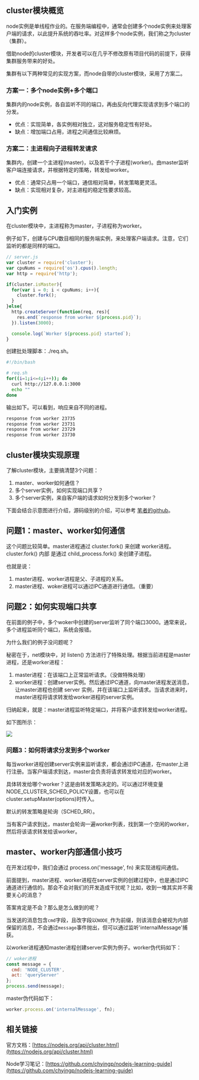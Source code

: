 ## cluster模块概览

node实例是单线程作业的。在服务端编程中，通常会创建多个node实例来处理客户端的请求，以此提升系统的吞吐率。对这样多个node实例，我们称之为cluster（集群）。

借助node的cluster模块，开发者可以在几乎不修改原有项目代码的前提下，获得集群服务带来的好处。

集群有以下两种常见的实现方案，而node自带的cluster模块，采用了方案二。

### 方案一：多个node实例+多个端口

集群内的node实例，各自监听不同的端口，再由反向代理实现请求到多个端口的分发。

* 优点：实现简单，各实例相对独立，这对服务稳定性有好处。
* 缺点：增加端口占用，进程之间通信比较麻烦。

### 方案二：主进程向子进程转发请求

集群内，创建一个主进程(master)，以及若干个子进程(worker)。由master监听客户端连接请求，并根据特定的策略，转发给worker。

* 优点：通常只占用一个端口，通信相对简单，转发策略更灵活。
* 缺点：实现相对复杂，对主进程的稳定性要求较高。

## 入门实例

在cluster模块中，主进程称为master，子进程称为worker。

例子如下，创建与CPU数目相同的服务端实例，来处理客户端请求。注意，它们监听的都是同样的端口。

```js
// server.js
var cluster = require('cluster');
var cpuNums = require('os').cpus().length;
var http = require('http');

if(cluster.isMaster){
  for(var i = 0; i < cpuNums; i++){
    cluster.fork();
  }
}else{
  http.createServer(function(req, res){
    res.end(`response from worker ${process.pid}`);
  }).listen(3000);

  console.log(`Worker ${process.pid} started`);
}
```

创建批处理脚本：./req.sh。

```bash
#!/bin/bash

# req.sh
for((i=1;i<=4;i++)); do   
  curl http://127.0.0.1:3000
  echo ""
done 
```

输出如下。可以看到，响应来自不同的进程。

```bash
response from worker 23735
response from worker 23731
response from worker 23729
response from worker 23730
```

## cluster模块实现原理

了解cluster模块，主要搞清楚3个问题：

1. master、worker如何通信？
2. 多个server实例，如何实现端口共享？
2. 多个server实例，来自客户端的请求如何分发到多个worker？

下面会结合示意图进行介绍，源码级别的介绍，可以参考 [笔者的github](https://github.com/chyingp/nodejs-learning-guide)。

## 问题1：master、worker如何通信

这个问题比较简单。master进程通过 cluster.fork() 来创建 worker进程。cluster.fork() 内部 是通过 child_process.fork() 来创建子进程。

也就是说：

1. master进程、worker进程是父、子进程的关系。
2. master进程、woker进程可以通过IPC通道进行通信。（重要）

## 问题2：如何实现端口共享

在前面的例子中，多个woker中创建的server监听了同个端口3000。通常来说，多个进程监听同个端口，系统会报错。

为什么我们的例子没问题呢？

秘密在于，net模块中，对 listen() 方法进行了特殊处理。根据当前进程是master进程，还是worker进程：

1. master进程：在该端口上正常监听请求。（没做特殊处理）
2. worker进程：创建server实例。然后通过IPC通道，向master进程发送消息，让master进程也创建 server 实例，并在该端口上监听请求。当请求进来时，master进程将请求转发给worker进程的server实例。

归纳起来，就是：master进程监听特定端口，并将客户请求转发给worker进程。

如下图所示：

![](https://www.chyingp.com/wp-content/uploads/2018/04/4c1692183865cb201df83f8ee357d070.png)

### 问题3：如何将请求分发到多个worker

每当worker进程创建server实例来监听请求，都会通过IPC通道，在master上进行注册。当客户端请求到达，master会负责将请求转发给对应的worker。

具体转发给哪个worker？这是由转发策略决定的。可以通过环境变量NODE_CLUSTER_SCHED_POLICY设置，也可以在cluster.setupMaster(options)时传入。

默认的转发策略是轮询（SCHED_RR）。

当有客户请求到达，master会轮询一遍worker列表，找到第一个空闲的worker，然后将该请求转发给该worker。

## master、worker内部通信小技巧

在开发过程中，我们会通过 process.on('message', fn) 来实现进程间通信。

前面提到，master进程、worker进程在server实例的创建过程中，也是通过IPC通道进行通信的。那会不会对我们的开发造成干扰呢？比如，收到一堆其实并不需要关心的消息？

答案肯定是不会？那么是怎么做到的呢？

当发送的消息包含`cmd`字段，且改字段以`NODE_`作为前缀，则该消息会被视为内部保留的消息，不会通过`message`事件抛出，但可以通过监听'internalMessage'捕获。

以worker进程通知master进程创建server实例为例子。worker伪代码如下：

```javascript
// woker进程
const message = {
  cmd: 'NODE_CLUSTER',
  act: 'queryServer'
};
process.send(message);
```

master伪代码如下：

```javascript
worker.process.on('internalMessage', fn);
```

## 相关链接

官方文档：[https://nodejs.org/api/cluster.html](https://nodejs.org/api/cluster.html)

Node学习笔记：[https://github.com/chyingp/nodejs-learning-guide](https://github.com/chyingp/nodejs-learning-guide)
